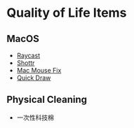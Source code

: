 # Quality of Life Items

## MacOS

* [Raycast](https://raycast.com/?via=tangerine1202)
* [Shottr](https://shottr.cc/)
* [Mac Mouse Fix](https://macmousefix.com/)
* [Quick Draw](https://github.com/maxchuquimia/quickdraw)

## Physical Cleaning

* 一次性科技棉
